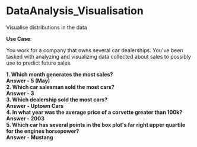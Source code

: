 # DataAnalysis_Visualisation
 Visualise distributions in the data

**Use Case**:

You work for a company that owns several car dealerships. You've been tasked with analyzing and visualizing data collected about sales to possibly use to predict future sales.

**1. Which month generates the most sales? \
Answer - 5 (May) \
2. Which car salesman sold the most cars?\
Answer - 3 \
3. Which dealership sold the most cars?\
Answer - Uptown Cars \
4. In what year was the average price of a corvette greater than 100k?\
Answer - 2003 \
5. Which car has several points in the box plot's far right upper quartile for the engines horsepower? \
Answer - Mustang**

